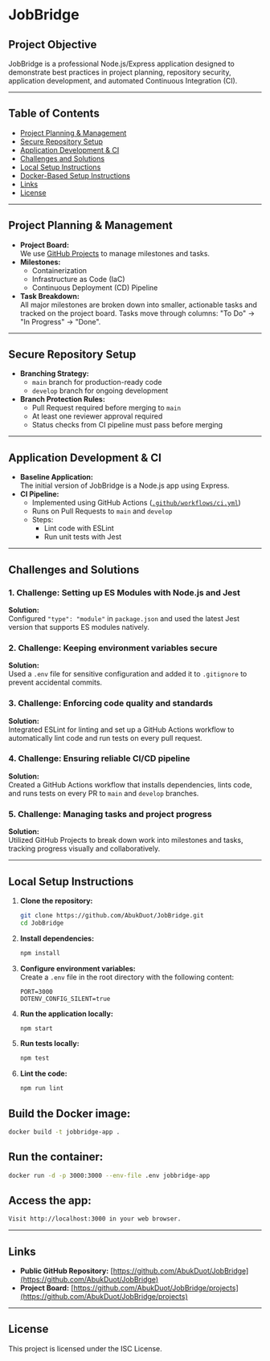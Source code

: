 # JobBridge

## Project Objective

JobBridge is a professional Node.js/Express application designed to demonstrate best practices in project planning, repository security, application development, and automated Continuous Integration (CI).

---

## Table of Contents

- [Project Planning & Management](#project-planning--management)
- [Secure Repository Setup](#secure-repository-setup)
- [Application Development & CI](#application-development--ci)
- [Challenges and Solutions](#challenges-and-solutions)
- [Local Setup Instructions](#local-setup-instructions)
- [Docker-Based Setup Instructions](#docker-based-setup-instructions)
- [Links](#links)
- [License](#license)

---

## Project Planning & Management

- **Project Board:**  
  We use [GitHub Projects](https://github.com/AbukDuot/JobBridge/projects) to manage milestones and tasks.
- **Milestones:**  
  - Containerization  
  - Infrastructure as Code (IaC)  
  - Continuous Deployment (CD) Pipeline  
- **Task Breakdown:**  
  All major milestones are broken down into smaller, actionable tasks and tracked on the project board. Tasks move through columns: "To Do" → "In Progress" → "Done".

---

## Secure Repository Setup

- **Branching Strategy:**  
  - `main` branch for production-ready code  
  - `develop` branch for ongoing development
- **Branch Protection Rules:**  
  - Pull Request required before merging to `main`
  - At least one reviewer approval required
  - Status checks from CI pipeline must pass before merging

---

## Application Development & CI

- **Baseline Application:**  
  The initial version of JobBridge is a Node.js app using Express.
- **CI Pipeline:**  
  - Implemented using GitHub Actions ([`.github/workflows/ci.yml`](.github/workflows/ci.yml))
  - Runs on Pull Requests to `main` and `develop`
  - Steps:
    - Lint code with ESLint
    - Run unit tests with Jest

---

## Challenges and Solutions

### 1. **Challenge:** Setting up ES Modules with Node.js and Jest  
**Solution:**  
Configured `"type": "module"` in `package.json` and used the latest Jest version that supports ES modules natively.

### 2. **Challenge:** Keeping environment variables secure  
**Solution:**  
Used a `.env` file for sensitive configuration and added it to `.gitignore` to prevent accidental commits.

### 3. **Challenge:** Enforcing code quality and standards  
**Solution:**  
Integrated ESLint for linting and set up a GitHub Actions workflow to automatically lint code and run tests on every pull request.

### 4. **Challenge:** Ensuring reliable CI/CD pipeline  
**Solution:**  
Created a GitHub Actions workflow that installs dependencies, lints code, and runs tests on every PR to `main` and `develop` branches.

### 5. **Challenge:** Managing tasks and project progress  
**Solution:**  
Utilized GitHub Projects to break down work into milestones and tasks, tracking progress visually and collaboratively.

---

## Local Setup Instructions

1. **Clone the repository:**
   ```sh
   git clone https://github.com/AbukDuot/JobBridge.git
   cd JobBridge
   ```

2. **Install dependencies:**
   ```sh
   npm install
   ```

3. **Configure environment variables:**  
   Create a `.env` file in the root directory with the following content:
   ```
   PORT=3000
   DOTENV_CONFIG_SILENT=true
   ```

4. **Run the application locally:**
   ```sh
   npm start
   ```

5. **Run tests locally:**
   ```sh
   npm test
   ```

6. **Lint the code:**
   ```sh
   npm run lint
   ```

## Build the Docker image:
```sh
docker build -t jobbridge-app .
```
## Run the container:
```sh
docker run -d -p 3000:3000 --env-file .env jobbridge-app
```
## Access the app:
```sh
Visit http://localhost:3000 in your web browser.
```
---

## Links

- **Public GitHub Repository:** [https://github.com/AbukDuot/JobBridge](https://github.com/AbukDuot/JobBridge)
- **Project Board:** [https://github.com/AbukDuot/JobBridge/projects](https://github.com/AbukDuot/JobBridge/projects)

---

## License

This project is licensed under the ISC License.